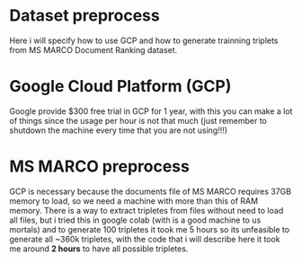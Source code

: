 # Dataset preprocess

Here i will specify how to use GCP and how to generate trainning triplets from MS MARCO Document Ranking dataset.

# Google Cloud Platform (GCP)

Google provide $300 free trial in GCP for 1 year, with this you can make a lot of things since the usage per hour is not that much (just remember to shutdown the machine every time that you are not using!!!)


# MS MARCO preprocess

GCP is necessary because the documents file of MS MARCO requires 37GB memory to load, so we need a machine with more than this of RAM memory. There is a way to extract tripletes from files without need to load all files, but i tried this in google colab (with is a good machine to us mortals) and to generate 100 tripletes it took me 5 hours so its unfeasible to generate all ~360k tripletes, with the code that i will describe here it took me around **2 hours** to have all possible tripletes.




